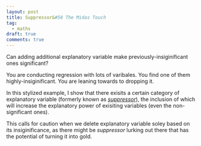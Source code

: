 ```yaml
---
layout: post
title: Suppressor&#58 The Midas Touch
tag:
  - maths
draft: true
comments: true
---
```

Can adding additional explanatory variable make previously-insiginificant ones significant?

You are conducting regression with lots of varibales. You find one of them highly-insiginificant. You are leaning towards to dropping it.

In this stylized example, I show that there exisits a certain category of explanatory variable (formerly known as [*suppressor*](https://en.wikipedia.org/wiki/Mediation_(statistics)#Other_third_variables)), the inclusion of which will increase the explanatory power of exisiting variables (even the non-significant ones).


This calls for caution when we delete explanatory variable soley based on its insiginificance, as there might be *suppressor* lurking out there that has the potential of turning it into gold.
